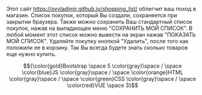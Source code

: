 Этот сайт https://ovvladimir.github.io/shopping_list/ облегчит ваш поход в магазин.
Список покупок, который Вы создали, сохраняется при закрытии браузера.
Также можно сохранить Ваш стандартный список покупок, нажав на выпадающее меню "СОХРАНИТЬ МОЙ СПИСОК". В любой момент этот список можно вывести на экран нажав "ПОКАЗАТЬ МОЙ СПИСОК".
Удаляйте покупку кнопкой "Удалить", после того как положили ее в корзину. Так Вы всегда будете знать сколько товаров еще нужно купить.

$${\color{gold}Bootstrap \space 5 \color{gray}\space / \space \color{blue}JS \color{gray}\space / \space \color{orange}HTML \color{gray}\space / \space \color{green}CSS \color{gray}\space / \space \color{red}VUE \space 3}$$